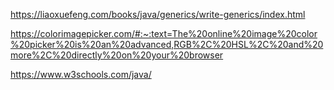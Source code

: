 https://liaoxuefeng.com/books/java/generics/write-generics/index.html

https://colorimagepicker.com/#:~:text=The%20online%20image%20color%20picker%20is%20an%20advanced,RGB%2C%20HSL%2C%20and%20more%2C%20directly%20on%20your%20browser

https://www.w3schools.com/java/